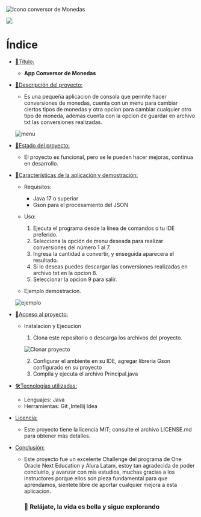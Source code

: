 
![Icono conversor de Monedas](https://github.com/user-attachments/assets/cf72fb23-4830-4e41-bf0f-b1ff0b4ad95d)
 
<p align="left">
   <img src="https://img.shields.io/badge/STATUS-EN%20DESAROLLO-green">
   </p>

# Índice

* [🌟Título:](#Título-e-imagen-de-portada)
    * **App Conversor de Monedas**

* [🌟Descripción del proyecto:](#descripción-del-proyecto)
    * Es una pequeña aplicacion de consola que permite hacer conversiones de monedas,
      cuenta con un menu para cambiar ciertos tipos de monedas y otra opcion para cambiar cualquier otro tipo de moneda, ademas cuenta con
      la opcion de guardar en archivo txt las conversiones realizadas.
  
   ![menu](https://github.com/user-attachments/assets/93fbf7be-617f-47eb-b6fd-5990cdc90549)

* [:construction:Estado del proyecto:](#Estado-del-proyecto)
    * El proyecto es funcional, pero se le pueden hacer mejoras, continua en desarrollo.

* [:hammer:Características de la aplicación y demostración:](#Características-de-la-aplicación-y-demostración)
    - Requisitos:
        - Java 17 o superior
        - Gson para el procesamiento del JSON
     
    - Uso:
        1. Ejecuta el programa desde la línea de comandos o tu IDE preferido.
        2. Selecciona la opción de menu deseada para realizar conversiones del número 1 al 7.
        3. Ingresa la cantidad a convertir, y enseguida aparecera el resultado.
        4. Si lo deseas puedes descargar las conversiones realizadas en archivo txt en la opcion 8.
        5. Seleccionar la opcion 9 para salir.
    - Ejemplo demostracion.

     ![ejemplo](https://github.com/user-attachments/assets/4f56897c-0e15-4eda-b5af-94f16a625b3b)

* [📁Acceso al proyecto:](#acceso-proyecto)
    - Instalacion y Ejecucion
        1. Clona este repositorio o descarga los archivos del proyecto.
       
       ![Clonar proyecto](https://github.com/user-attachments/assets/6896fb8a-c1b4-4765-a19f-6e4b5323edd3)

        2. Configurar el ambiente en su IDE, agregar libreria Gson configurado en su proyecto
        3. Compila y ejecuta el archivo Principal.java

* [🛠Tecnologías utilizadas:](#tecnologías-utilizadas)
    - Lenguajes: Java
    - Herramientas: Git ,Intellij Idea

* [Licencia:](#licencia)
    * Este proyecto tiene la licencia MIT; consulte el archivo LICENSE.md para obtener más detalles.

* [Conclusión:](#conclusión)
    * Este proyecto fue un excelente Challenge del programa de One Oracle Next Education y Alura Latam, estoy tan agradecida de poder concluirlo,
      y avanzar con mis estudios, muchas gracias a los instructores porque ellos son pieza fundamental para que aprendamos, sientete libre de aportar
      cualquier mejora a esta aplicacion.

      ### 🌴 Relájate, la vida es bella y sigue explorando
